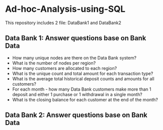 # Ad-hoc-Analysis-using-SQL
This repository includes 2 file: DataBank1 and DataBank2
## Data Bank 1: Answer questions base on Bank Data
- How many unique nodes are there on the Data Bank system?
- What is the number of nodes per region?
- How many customers are allocated to each region?
- What is the unique count and total amount for each transaction type?
- What is the average total historical deposit counts and amounts for all customers?
- For each month - how many Data Bank customers make more than 1 deposit and either 1 purchase or 1 withdrawal in a single month?
- What is the closing balance for each customer at the end of the month?
## Data Bank 2: Answer questions base on Bank Data
